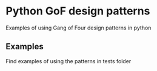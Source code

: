 # Python GoF design patterns
Examples of using Gang of Four design patterns in python

## Examples
Find examples of using the patterns in tests folder
